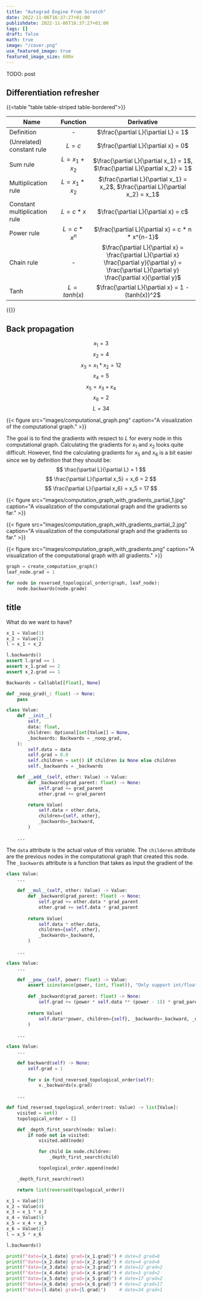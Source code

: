```yaml
---
title: "Autograd Engine From Scratch"
date: 2022-11-06T16:37:27+01:00
publishdate: 2022-11-06T16:37:27+01:00
tags: []
draft: false
math: true
image: "/cover.png"
use_featured_image: true
featured_image_size: 600x
---
```


TODO: post


## Differentiation refresher

{{<table "table table-striped table-bordered">}}

| Name                         |    Function     |                                                                         Derivative                                                                          |
|------------------------------|:---------------:|:-----------------------------------------------------------------------------------------------------------------------------------------------------------:|
| Definition                   |        -        |                                                             $\frac{\partial L}{\partial L} = 1$                                                             |
| (Unrelated) constant rule    |     $L = c$     |                                                             $\frac{\partial L}{\partial x} = 0$                                                             |
| Sum rule                     | $L = x_1 + x_2$ |                                        $\frac{\partial L}{\partial x_1} = 1$, $\frac{\partial L}{\partial x_2} = 1$                                         |
| Multiplication rule          | $L = x_1 * x_2$ |                                      $\frac{\partial L}{\partial x_1} = x_2$, $\frac{\partial L}{\partial x_2} = x_1$                                       |
| Constant multiplication rule |    $L = c*x$    |                                                             $\frac{\partial L}{\partial x} = c$                                                             |
| Power rule                   |  $L = c * x^n$  |                                                      $\frac{\partial L}{\partial x} = c * n * x^{n-1}$                                                      |
| Chain rule                   |        -        | $\frac{\partial L}{\partial x} = \frac{\partial L}{\partial x} \frac{\partial y}{\partial y} = \frac{\partial L}{\partial y} \frac{\partial x}{\partial y}$ |
| Tanh                         |  $L = tanh(x)$  |                                                      $\frac{\partial L}{\partial x} = 1 - (tanh(x))^2$                                                      |

{{</table>}}


## Back propagation 
$$
x_1 = 3
$$
$$
x_2 = 4
$$
$$
x_3 = x_1 * x_2 = 12
$$
$$
x_4 = 5
$$
$$
x_5 = x_3 + x_4
$$
$$
x_6 = 2
$$
$$
L = 34
$$

{{< figure src="images/computational_graph.png" caption="A visualization of the computational graph." >}}

The goal is to find the gradients with respect to $L$ for every node in this computational graph. 
Calculating the gradients for $x_1$ and $x_2$ looks quite difficult.
However, find the calculating gradients for $x_5$ and $x_6$ is a bit easier since we by definition that they should be:
$$
\frac{\partial L}{\partial L} = 1
$$
$$
\frac{\partial L}{\partial x_5} = x_6 = 2
$$
$$
\frac{\partial L}{\partial x_6} = x_5 = 17
$$

{{< figure src="images/computation_graph_with_gradients_partial_1.jpg" caption="A visualization of the computational graph and the gradients so far." >}}

{{< figure src="images/computation_graph_with_gradients_partial_2.jpg" caption="A visualization of the computational graph and the gradients so far." >}}

{{< figure src="images/computation_graph_with_gradients.png" caption="A visualization of the computational graph with all gradients." >}}

```python
graph = create_computation_graph()
leaf_node.grad = 1

for node in reversed_topological_order(graph, leaf_node):
    node.backwards(node.grade)
```

## title
What do we want to have?
```python
x_1 = Value(1)
x_2 = Value(2)
l = x_1 + x_2

l.backwards()
assert l.grad == 1
assert x_1.grad == 2
assert x_2.grad == 1
```

```python
Backwards = Callable[[float], None]

def _noop_grad(_: float) -> None:
    pass

class Value:
    def __init__(
        self,
        data: float,
        children: Optional[set[Value]] = None,
        _backwards: Backwards = _noop_grad,
    ):
        self.data = data
        self.grad = 0.0
        self.children = set() if children is None else children
        self._backwards = _backwards

    def __add__(self, other: Value) -> Value:
        def _backward(grad_parent: float) -> None:
            self.grad += grad_parent
            other.grad += grad_parent

        return Value(
            self.data + other.data,
            children={self, other},
            _backwards=_backward,
        )
    
    ...
```
The `data` attribute is the actual value of this variable.
The `childeren` attribute are the previous nodes in the computational graph that created this node.
The `_backwards` attribute is a function that takes as input the gradient of the 

```python
class Value:
    ...
    
    def __mul__(self, other: Value) -> Value:
        def _backward(grad_parent: float) -> None:
            self.grad += other.data * grad_parent
            other.grad += self.data * grad_parent
    
        return Value(
            self.data * other.data,
            children={self, other},
            _backwards=_backward,
        )
    
    ...
```

```python
class Value:
    ...

    def __pow__(self, power: float) -> Value:
        assert isinstance(power, (int, float)), "Only support int/float powers"
    
        def _backward(grad_parent: float) -> None:
            self.grad += (power * self.data ** (power - 1)) * grad_parent
    
        return Value(
            self.data**power, children={self}, _backwards=_backward, _op=f"^{power}"
        )
    
    ...
```

```python
class Value:
    ...

    def backward(self) -> None:
        self.grad = 1
    
        for v in find_reversed_topological_order(self):
            v._backwards(v.grad)
    
    ...

def find_reversed_topological_order(root: Value) -> list[Value]:
    visited = set()
    topological_order = []

    def _depth_first_search(node: Value):
        if node not in visited:
            visited.add(node)

            for child in node.children:
                _depth_first_search(child)

            topological_order.append(node)

    _depth_first_search(root)

    return list(reversed(topological_order))
```


```python
x_1 = Value(3)
x_2 = Value(4)
x_3 = x_1 * x_2
x_4 = Value(5)
x_5 = x_4 + x_3
x_6 = Value(2)
l = x_5 * x_6

l.backwards()

print(f"date={x_1.date} grad={x_1.grad}") # date=3 grad=8
print(f"date={x_2.date} grad={x_2.grad}") # date=4 grad=6
print(f"date={x_3.date} grad={x_3.grad}") # date=12 grad=2
print(f"date={x_4.date} grad={x_4.grad}") # date=5 grad=2
print(f"date={x_5.date} grad={x_5.grad}") # date=17 grad=2
print(f"date={x_6.date} grad={x_6.grad}") # date=2 grad=17
print(f"date={l.date} grad={l.grad}")     # date=34 grad=1
```

